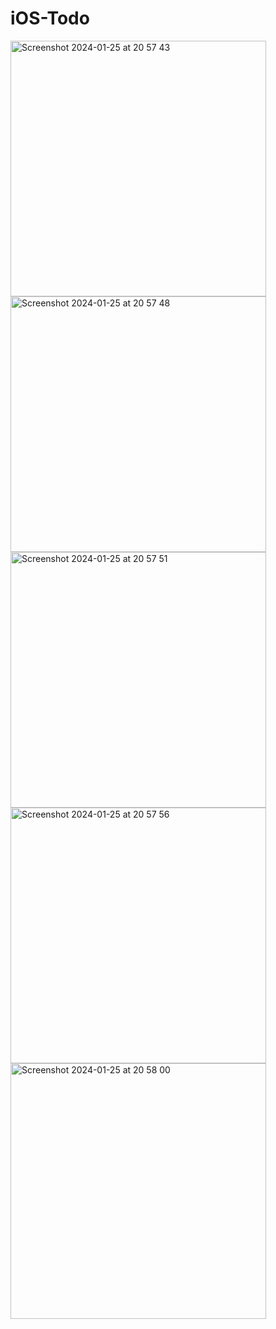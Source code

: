 # iOS-Todo

<img width="409" alt="Screenshot 2024-01-25 at 20 57 43" src="https://github.com/MadhushaPrasad/iOS-Todo/assets/50085447/9cb8d5cc-2c4c-42f9-98a8-ab544c311746">
<img width="409" alt="Screenshot 2024-01-25 at 20 57 48" src="https://github.com/MadhushaPrasad/iOS-Todo/assets/50085447/2379582b-b8ee-4605-aa81-7efcedaf4904">
<img width="409" alt="Screenshot 2024-01-25 at 20 57 51" src="https://github.com/MadhushaPrasad/iOS-Todo/assets/50085447/74e9b72c-70e8-4d66-b1f7-04dd0d53176d">
<img width="409" alt="Screenshot 2024-01-25 at 20 57 56" src="https://github.com/MadhushaPrasad/iOS-Todo/assets/50085447/67e57cca-730b-4101-a037-d005c3743ace">
<img width="409" alt="Screenshot 2024-01-25 at 20 58 00" src="https://github.com/MadhushaPrasad/iOS-Todo/assets/50085447/109751b5-d953-440e-b4fd-39c653192e0f">
